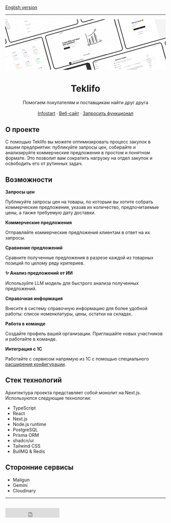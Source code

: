 [English version](https://github.com/teklifo/teklifo/blob/main/README.md)

<hr/>

![hero](readme-logo.png)

<div align="center">
  <h1 align="center">Teklifo</h1>
  <p align="center">
    Помогаем покупателям и поставщикам найти друг друга
    <br />
    <br />
    <a href="https://infostart.ru/1c/articles/2241692/">Infostart</a>
    ·
    <a href="https://teklifo.com">Веб-сайт</a>
    ·
    <a href="https://github.com/teklifo/teklifo/issues/new">Запросить функционал</a>
  </p>
</div>

## О проекте

С помощью Teklifo вы можете оптимизировать процесс закупок в вашем предприятии: публикуйте запросы цен, собирайте и анализируйте коммерческие предложения в простом и понятном формате. Это позволит вам сократить нагрузку на отдел закупок и освободить его от рутинных задач.

## Возможности

**Запросы цен**

Публикуйте запросы цен на товары, по которым вы хотите собрать коммерческие предложения, указав их количество, предпочитаемые цены, а также требуемую дату доставки.

**Коммерческие предложения**

Отправляйте коммерческие предложения клиентам в ответ на их запросы.

**Сравнение предложений**

Сравните полученные предложения в разрезе каждой из товарных позиций по целому ряду критериев.

**✨ Анализ предложений от ИИ**

Используйте LLM модель для быстрого анализа полученных предложений.

**Справочная информация**

Внесите в систему справочную информацию для более удобной работы: список номенклатуры, цены, остатки на складах.

**Работа в команде**

Создайте профиль вашей организации. Приглашайте новых участников и работайте в команде.

**Интеграция с 1С**

Работайте с сервисом напрямую из 1С с помощью специального [расширения конфигурации](https://github.com/teklifo/teklifo-1c).

## Стек технологий

Архитектура проекта представляет собой монолит на Next.js. Используются следующие технологии:

- TypeScript
- React
- Next.js
- Node.js runtime
- PostgreSQL
- Prisma ORM
- shadcn/ui
- Tailwind CSS
- BullMQ & Redis

## Сторонние сервисы

- Mailgun
- Gemini
- Cloudinary

<hr/>

<br/>

<iframe src="https://ghbtns.com/github-btn.html?user=teklifo&repo=teklifo&type=star&count=true&size=large" frameborder="0" scrolling="0" width="170" height="30" title="GitHub"></iframe>
